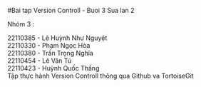 #Bai tap Version Controll - Buoi 3 Sua lan 2

Nhóm 3 :

22110385 - Lê Huỳnh Như Nguyệt  
22110330 - Phạm Ngọc Hòa  
22110380 - Trần Trọng Nghĩa  
22110454 - Lê Văn Tú  
22110423 - Huỳnh Quốc Thắng  
Tập thực hành Version Controll thông qua Github va TortoiseGit
